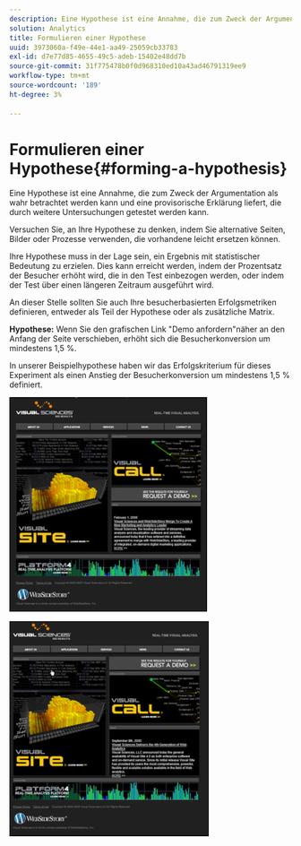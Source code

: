 ```yaml
---
description: Eine Hypothese ist eine Annahme, die zum Zweck der Argumentation als wahr betrachtet werden kann und eine provisorische Erklärung liefert, die durch weitere Untersuchungen getestet werden kann.
solution: Analytics
title: Formulieren einer Hypothese
uuid: 3973060a-f49e-44e1-aa49-25059cb33783
exl-id: d7e77d85-4655-49c5-adeb-15402e48dd7b
source-git-commit: 31f775478b0f0d968310ed10a43ad46791319ee9
workflow-type: tm+mt
source-wordcount: '189'
ht-degree: 3%

---
```


# Formulieren einer Hypothese{#forming-a-hypothesis}

Eine Hypothese ist eine Annahme, die zum Zweck der Argumentation als wahr betrachtet werden kann und eine provisorische Erklärung liefert, die durch weitere Untersuchungen getestet werden kann.

Versuchen Sie, an Ihre Hypothese zu denken, indem Sie alternative Seiten, Bilder oder Prozesse verwenden, die vorhandene leicht ersetzen können.

Ihre Hypothese muss in der Lage sein, ein Ergebnis mit statistischer Bedeutung zu erzielen. Dies kann erreicht werden, indem der Prozentsatz der Besucher erhöht wird, die in den Test einbezogen werden, oder indem der Test über einen längeren Zeitraum ausgeführt wird.

An dieser Stelle sollten Sie auch Ihre besucherbasierten Erfolgsmetriken definieren, entweder als Teil der Hypothese oder als zusätzliche Matrix.

**Hypothese:** Wenn Sie den grafischen Link &quot;Demo anfordern&quot;näher an den Anfang der Seite verschieben, erhöht sich die Besucherkonversion um mindestens 1,5 %.

In unserer Beispielhypothese haben wir das Erfolgskriterium für dieses Experiment als einen Anstieg der Besucherkonversion um mindestens 1,5 % definiert.

![](assets/ControlPage.png)

![](assets/TestPage.png)
